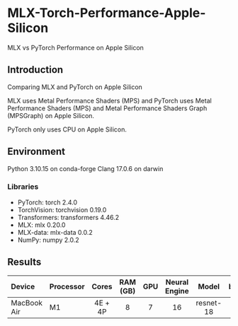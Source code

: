 # MLX-Torch-Performance-Apple-Silicon
MLX vs PyTorch Performance on Apple Silicon

## Introduction

Comparing MLX and PyTorch on Apple Silicon

MLX uses Metal Performance Shaders (MPS) and PyTorch uses Metal Performance Shaders (MPS) and Metal Performance Shaders Graph (MPSGraph) on Apple Silicon.

PyTorch only uses CPU on Apple Silicon.

## Environment
Python 3.10.15 on conda-forge
Clang 17.0.6 on darwin

### Libraries
- PyTorch: torch 2.4.0
- TorchVision: torchvision 0.19.0
- Transformers: transformers 4.46.2
- MLX: mlx 0.20.0
- MLX-data: mlx-data 0.0.2
- NumPy: numpy 2.0.2

## Results

| Device       | Processor | Cores   | RAM (GB) | GPU    | Neural Engine | Model     | batch_size | Epochs | mlx s   | torch  s   |
|:-------------|:----------|:-------:|:--------:|:------:|:-------------:|:---------:|:----------:|:------:|:-------:|:----------:|
| MacBook Air  | M1        | 4E + 4P | 8        | 7      |16             | resnet-18 | 32         | 2      | 108.29  | -          |